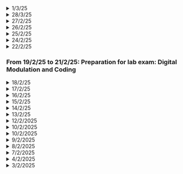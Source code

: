 <details>
  <summary>1/3/25</summary>

  # Key Learnings
  - VLSI Revision: CMOS Circuits: MUX, latches, flip-flops etc.
  - RF Circuits: Waveguides
  - Pointers Revision
  - DSA: Book Allocation, Painters Partition, Aggressive Cows, DNF Sorting algorithm
  - Surface Modeling of the Klein Bottle: [YT](https://www.youtube.com/watch?v=yMW9tkqDe6w)
  - Next up on OnShape: [Warmholes?](https://www.youtube.com/watch?v=zbXe2QOkYec)
  </details>
<details>
  <summary>28/3/25</summary>

  # Key Learnings
  - Cloud Computing Basics
  - VLSI Revise: CMOS Circuits
  - RF: Intro to Microwaves, Transmission lines
  - OnShape: Making of spectacle frame: Almost Done
  - Some Business Ideas are right in front of you: Experience -> Insight -> Idea
  - You can actually beat competitors however big they are
  - Be really good at one or two things, outsource the rest
  - Faster Rise = Faster Fall is more common
  </details>
<details>
  <summary>27/2/25</summary>

  # Key Learnings
  - What are Holograms? Video by 3B1B
  - What telescopes to buy and what not to buy? What are dobsonian telescopes? Always buy from good and reputed astronomy retailers. Whether you want to get into traditional astronomy which involves looking into an eyepiece or you wan't to indulge in astrophotography which involves an inbuilt camera to take high resolution photos? What is borter scale?
  - DSA: 3 Problems: Peak Index, Search in Rotated Sorted Array, Single element 
  </details>
<details>
  <summary>26/2/25</summary>
  
  # Key Learnings
  - Elon Musk Biography
  - Pointers revision up to 2D arrays
  - Foundation Book by Isaac Asimov
  - Warp Drive Concept: Just an idea
  - DSA stuff
  </details>
<details>
  <summary>25/2/25</summary>

  # Key Learnings
  - [Shared Folder in VM](https://www.youtube.com/watch?v=TtTtpPL0L8I)
  - What is bad HEAD error in git? I actually deleted this repo and again did remote add using tokens. Is there an easier way?
  - Elon Musk Book
  - VLSI Basics Revision
  - Pointers Revision in C
  - Buffer Overflow basics: [YT1](https://www.youtube.com/watch?v=c2BvS2VqDWg), [YT2](https://www.youtube.com/watch?v=hJ8IwyhqzD4) and [YT3](https://www.youtube.com/watch?v=V9lMxx3iFWU&t=431s)
  ## Laser Communication in space
  - [YT1](https://www.youtube.com/watch?v=VsKgYmQS-Kw)
  - [YT2](https://www.youtube.com/watch?v=U49fpCeYG2g)
  - [YT3](https://www.youtube.com/watch?v=Ztfph50vOhg)
  ## Inconel Alloy Research
  - [YT1](https://www.youtube.com/watch?v=Dxcy7okw8DQ)
  - [YT2](https://www.youtube.com/watch?v=6Ycz-wtxHIE)
  - [YT3](https://www.youtube.com/watch?v=0pkevbUUgZs)
  </details>
<details>
  <summary>24/2/25</summary>

  # Key Learnings
  - Elon Musk Book: His journey through Roadster and Model S Car
  - Flight Without Formula: Cambers on top surface and bottom surface of the wing, slots and flaps, different types of flaps, Aspect Ratio: Ratio of span(length) to its chord (breadth), wings with higher aspect ratio have less induced drag, disadvantages: added weight and more difficult to manoeuvre, more space in hangar etc.
  - [Mandelbrot Set](https://mathigon.org/course/fractals/mandelbrot). Great visuals provided.
  - SFML: Bezier Curve complete implementation, Sierpinski Triangle Generation
  - SFML Ideas: Can I project a 3D cube on the window? Can I rotate it to create an animation? Can I build a tesseract? Can I actually visualize 4D or at least try to?
  - OnShape: Making of eyewear: frames. A small introduction to FeatureScript, a native language developed by Onshape, making a slot feature.
  </details>
<details>
  <summary>22/2/25</summary>

  # Key Learnings
  - Elon Musk Book
  - Complete breakdown of the Airlines business
  - Complete breakdown of the EV industry in India
  </details>

### From 19/2/25 to 21/2/25: Preparation for lab exam: Digital Modulation and Coding

<details>
  <summary>18/2/25</summary>

  # Key Learnings
  - Elon Musk Book
  - Brainstorming our Start-up idea and knowing our potential buyers.
  - Some real estate legal terms and important properties
  - DTSP Lab SEE
  </details>
<details>
  <summary>17/2/25</summary>

  # Key Learnings
  - Elon Musk Book
  - DTSP Lab programs revision and old notes revision.
  </details>
<details>
  <summary>16/2/25</summary>
  
  # Key Learnings
  - Elon Musk Book
  - Rasterization in great detail: Concept of perspective divide
  - Aerodynamics: Idea of polished surface and rough surface, boundary layer, idea of circulation.
  - Discrete Time Signal Processing: Lab Programs revised
  </details>
<details>
  <summary>15/2/25</summary>

  # Key Learnings
  - Elon Musk Book
  - Difference between rasterization and ray-tracing. Ray-tracing being image centric and rasterization being object-centric.
  - Processes involved in rasterization: Projection of 3D coordinates on to raster space of 2D. Then checking if pixels are within the 2D triangles (projected).
  - Good read for [Rasterization](https://www.scratchapixel.com/lessons/3d-basic-rendering/rasterization-practical-implementation/overview-rasterization-algorithm.html)
  - Flight and different types of drag what it depends on
  - SFML: Drew a basic 3rd degree Bezier Curve, made a simple 2D asteroid game 
  - DSA: 2D matrices: search-I and search-II, spiral matrix
  - Wingtip vortices: [YT-1](https://www.youtube.com/watch?v=xyKwrU7fRY4), [YT-2](https://www.youtube.com/watch?v=MnB6Lqr91Yc) and [YT-3](https://www.youtube.com/watch?v=FFgbUx1GdxM).
  - Vortex Gen: [YT](https://www.youtube.com/watch?v=eP-YUDe9HF0)
  </details>
<details>
  <summary>14/2/25</summary>

  # Key Learnings
  - Elon Musk - Biography
  - Carbon Fiber - Its characteristics and uses
  </details>
<details>
  <summary>13/2/25</summary>

  # Key Learnings
  - Flight without Formulae: Drag and Lift and angle of attack
  - Bezier Curve: intuition, thinking of how to code it in SFML
  - Foundation by Isaac Asimov
  - Brainstormed the startup idea of mine
  - Ray tracing algorithm revisit
  - SFML: Simulated Refraction
  </details>

<details>
  <summary>12/2/2025</summary>

  # Key Learnings
  - Evaluating my business idea: 3D printers (Plastic and Metal)
  - Foundation by Isaac Asimov
  - Basics of flight: Flight without forumlae
  - Learnt about templates in C++
  - SFML: Collision program works
  ## Project Based Learning
  - Learnt about Ray tracing algorithm implementation in C++
  - Forward ray tracing and its downside and the benefit of backward raytracing
  - Calculating the reflection, refraction and applying the fresnel equation to know the blend ratio.
  - Rendering a frame: involves dispatching a primary ray for every pixel within frame buffer.
  - There are two types of rays: primary ray and shadow ray
  - [Learn more](https://www.scratchapixel.com/lessons/3d-basic-rendering/introduction-to-ray-tracing/how-does-it-work.html)
  </details>

<details>
  <summary>10/2/2025</summary>

  # Key Learnings
  - Evaluating my business idea: 3D printers (Plastic and Metal)
  - Foundation by Isaac Asimov
  - How to become an idea machine? Keep observing, keep reading, note down the problems that you face immediately, understand the entire supply chain of your business.
  </details>

<details>
  <summary>10/2/2025</summary>

  # Key Learnings
  - Understanding the equations of the inverted pendulum using Newton's equations
  - Rotational Motion revision of equations and theorems
  </details>

<details>
  <summary>9/2/2025</summary>

  # Key Learnings
  - Center of Mass Problems, collision problems, thought of how to simulate it.
  - SFML: collision practice, understood addition of delay, visualized sorting algorithm: selection sorting, understood the difference between vertex, vertexArray and vector
  </details>
<details>
  <summary>8/2/2025</summary>

  # Key Learnings
  - Fight Dynamics basics
  - Centre of Mass Revision
  - SFML: A very simple graphing calculator implementation successful, visualized triangular, sawtooth and square waves using fourier series
  </details>
<details>
  <summary>7/2/2025</summary>

  # Key Learnings
  - PCB Designing: STM32 Board
  - SPI, I2C, UART tutorials: [YT ref 1](https://www.youtube.com/watch?v=IyGwvGzrqp8) and [YT ref 2](https://www.youtube.com/watch?v=eheh938ESU0)
  - SFML: Very basic paint app successfully built
  </details>
<details>
  <summary>4/2/2025</summary>

  ## Key Learnings
  - Application of our B2B business model on Restaurants and projecting growth
  - Creating our own Trademark for our business model
  </details>
<details>
  <summary>3/2/2025</summary>

  ## Key Learnings
  - Why do most restaurants fail? A case study on it.
  - What are the rights of a patentee.
  - What are the claims and how does it work?
</details>
